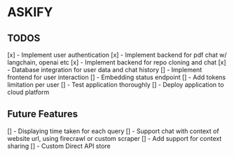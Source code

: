 # ASKIFY

## TODOS
[x] - Implement user authentication
[x] - Implement backend for pdf chat w/ langchain, openai etc
[x] - Implement backend for repo cloning and chat
[x] - Database integration for user data and chat history
[] - Implement frontend for user interaction
[] - Embedding status endpoint
[] - Add tokens limitation per user
[] - Test application thoroughly
[] - Deploy application to cloud platform

## Future Features
[] - Displaying time taken for each query
[] - Support chat with context of website url, using firecrawl or custom scraper
[] - Add support for context sharing
[] - Custom Direct API store